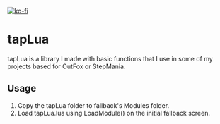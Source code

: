 [![ko-fi](https://ko-fi.com/img/githubbutton_sm.svg)](https://ko-fi.com/W7W32691S)

# tapLua

tapLua is a library I made with basic functions that I use in some of my projects based for OutFox or StepMania.

## Usage

1. Copy the tapLua folder to fallback's Modules folder.
2. Load tapLua.lua using LoadModule() on the initial fallback screen.
